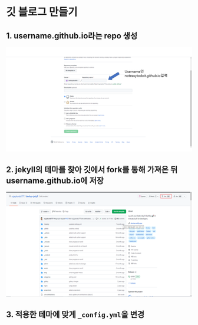 # 깃 블로그 만들기

## 1. username.github.io라는 repo 생성 
![repo생성](https://github.com/noteasytodoit/noteasytodoit.github.io/blob/master/%EC%9C%A0%EB%A0%88%EC%B9%B4%EC%9A%A9%20%EC%82%AC%EC%A7%841.png)

## 2. jekyll의 테마를 찾아 깃에서 fork를 통해 가져온 뒤 username.github.io에 저장
![fork](https://github.com/noteasytodoit/noteasytodoit.github.io/blob/master/%EC%9C%A0%EB%A0%88%EC%B9%B4%EC%9A%A9%20%EC%82%AC%EC%A7%842.png)

## 3. 적용한 테마에 맞게 `_config.yml`을 변경
